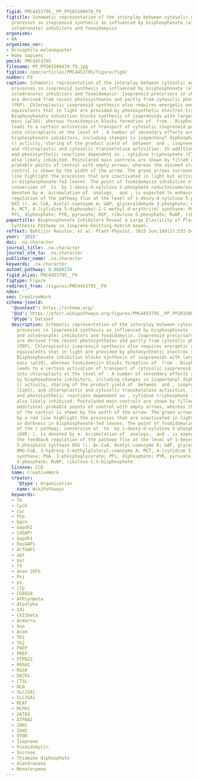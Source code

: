 ```yaml
---
figid: PMC4453795__PP_PP201500470_f9
figtitle: Schematic representation of the interplay between cytosolic and chloroplastic
  processes in isoprenoid synthesis as influenced by bisphosphonate (alendronate and
  zoledronate) inhibitors and fosmidomycin
organisms:
- NA
organisms_ner:
- Drosophila melanogaster
- Homo sapiens
pmcid: PMC4453795
filename: PP_PP201500470_f9.jpg
figlink: /pmc/articles/PMC4453795/figure/fig9/
number: F9
caption: Schematic representation of the interplay between cytosolic and chloroplastic
  processes in isoprenoid synthesis as influenced by bisphosphonate (alendronate and
  zoledronate) inhibitors and fosmidomycin. Isoprenoid precursors in chloroplasts
  are derived from recent photosynthates and partly from cytosolic phosphoenolpyruvate
  (PEP). Chloroplastic isoprenoid synthesis also requires energetic and reductive
  equivalents that in light are provided by photosynthetic electron transport chain.
  Bisphosphonate inhibition blocks synthesis of isoprenoids with larger molecular
  mass (≥C10), whereas fosmidomycin blocks formation of  from . Bisphosphonate inhibition
  leads to a certain activation of transport of cytosolic isoprenoid pathway precursors
  into chloroplasts at the level of . A number of secondary effects are induced by
  bisphosphonate inhibitors, including changes in isopentenyl diphosphate isomerase
  () activity, sharing of the product yield of  between  and , isoprene synthase (IspS),
  and chloroplastic and cytosolic transketolase activities. In addition,  pathway
  and photosynthetic reactions dependent on , cytidine triphosphate (CTP), and  are
  also likely inhibited. Postulated main controls are shown by filled arrows and additional
  probable points of control with empty arrows, whereas the assumed strength of the
  control is shown by the width of the arrow. The green arrows surrounded by a red
  line highlight the processes that are inactivated in light but activated in darkness
  in bisphosphonate-fed leaves. The point of fosmidomycin inhibition of the / pathway,
  conversion of  to  by 1-deoxy-d-xylulose 5-phosphate reductoisomerase (DXR; ), is
  denoted by ⊗. Accumulation of  analogs,  and , is expected to enhance the feedback
  regulation of the pathway flux at the level of 1-deoxy-d-xylulose 5-phosphate synthase
  DXS (). Ac-CoA, Acetyl-coenzyme A; GAP, glyceraldehyde 3-phosphate; HMG-CoA, 3-hydroxy-3-methylglutaryl-coenzyme
  A; MCT, 4-(cytidine 5-diphospho)-2-C-methyl-d-erythritol synthase; PGA, 3-phosphoglycerate;
  PPi, diphosphate; PYR, pyruvate; R5P, ribulose 5-phosphate; RuBP, ribulose-1,5-bisphosphate.
papertitle: Bisphosphonate Inhibitors Reveal a Large Elasticity of Plastidic Isoprenoid
  Synthesis Pathway in Isoprene-Emitting Hybrid Aspen.
reftext: Bahtijor Rasulov, et al. Plant Physiol. 2015 Jun;168(2):532-548.
year: '2015'
doi: .na.character
journal_title: .na.character
journal_nlm_ta: .na.character
publisher_name: .na.character
keywords: .na.character
automl_pathway: 0.8889239
figid_alias: PMC4453795__F9
figtype: Figure
redirect_from: /figures/PMC4453795__F9
ndex: ''
seo: CreativeWork
schema-jsonld:
  '@context': https://schema.org/
  '@id': https://pfocr.wikipathways.org/figures/PMC4453795__PP_PP201500470_f9.html
  '@type': Dataset
  description: Schematic representation of the interplay between cytosolic and chloroplastic
    processes in isoprenoid synthesis as influenced by bisphosphonate (alendronate
    and zoledronate) inhibitors and fosmidomycin. Isoprenoid precursors in chloroplasts
    are derived from recent photosynthates and partly from cytosolic phosphoenolpyruvate
    (PEP). Chloroplastic isoprenoid synthesis also requires energetic and reductive
    equivalents that in light are provided by photosynthetic electron transport chain.
    Bisphosphonate inhibition blocks synthesis of isoprenoids with larger molecular
    mass (≥C10), whereas fosmidomycin blocks formation of  from . Bisphosphonate inhibition
    leads to a certain activation of transport of cytosolic isoprenoid pathway precursors
    into chloroplasts at the level of . A number of secondary effects are induced
    by bisphosphonate inhibitors, including changes in isopentenyl diphosphate isomerase
    () activity, sharing of the product yield of  between  and , isoprene synthase
    (IspS), and chloroplastic and cytosolic transketolase activities. In addition,  pathway
    and photosynthetic reactions dependent on , cytidine triphosphate (CTP), and  are
    also likely inhibited. Postulated main controls are shown by filled arrows and
    additional probable points of control with empty arrows, whereas the assumed strength
    of the control is shown by the width of the arrow. The green arrows surrounded
    by a red line highlight the processes that are inactivated in light but activated
    in darkness in bisphosphonate-fed leaves. The point of fosmidomycin inhibition
    of the / pathway, conversion of  to  by 1-deoxy-d-xylulose 5-phosphate reductoisomerase
    (DXR; ), is denoted by ⊗. Accumulation of  analogs,  and , is expected to enhance
    the feedback regulation of the pathway flux at the level of 1-deoxy-d-xylulose
    5-phosphate synthase DXS (). Ac-CoA, Acetyl-coenzyme A; GAP, glyceraldehyde 3-phosphate;
    HMG-CoA, 3-hydroxy-3-methylglutaryl-coenzyme A; MCT, 4-(cytidine 5-diphospho)-2-C-methyl-d-erythritol
    synthase; PGA, 3-phosphoglycerate; PPi, diphosphate; PYR, pyruvate; R5P, ribulose
    5-phosphate; RuBP, ribulose-1,5-bisphosphate.
  license: CC0
  name: CreativeWork
  creator:
    '@type': Organization
    name: WikiPathways
  keywords:
  - Tk
  - CycE
  - cyc
  - Pep
  - bgcn
  - Gapdh2
  - CdGAPr
  - Gapdh1
  - RasGAP1
  - ArfGAP1
  - apt
  - pyr
  - fd
  - anon-16Fb
  - Psi
  - ps
  - ctp
  - CG8028
  - ATPsynbeta
  - Atpalpha
  - Idi
  - CkIIbeta
  - Andorra
  - Anp
  - Acam
  - TK1
  - TK2
  - PAEP
  - PREP
  - PTPN22
  - RASA1
  - RGS6
  - DECR1
  - CTSL
  - NLN
  - SLC25A1
  - SLC16A1
  - MCAT
  - MCPH1
  - GATA3
  - ATP8A2
  - IDH1
  - IDH2
  - OTOR
  - Isoprene
  - Fosmidomycin
  - Sucrose
  - Thiamine diphosphate
  - Alendronate
  - Monoterpene
---
```

